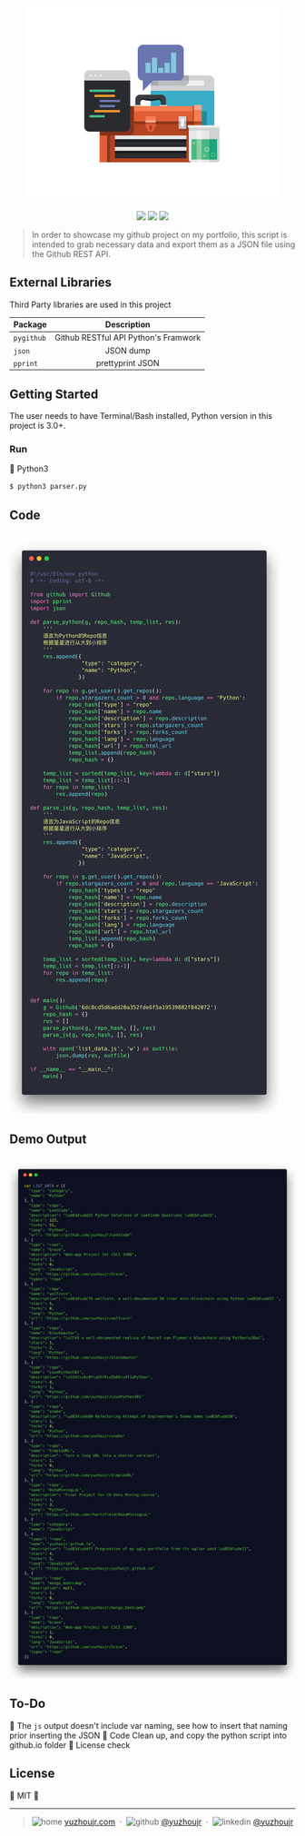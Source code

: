 <h3 style="text-align:center;font-weight: 300;" align="center">
  <img src="/img/banner.jpg" width="450px">
</h3>

<p align="center">
  <img src="https://img.shields.io/badge/license-MIT-yellow.svg?style=flat-square">
  <img src="https://img.shields.io/badge/downloads-0k-yellow.svg?style=flat-square">
  <img src="https://img.shields.io/badge/build-passing-yellow.svg?style=flat-square">
</p>


> In order to showcase my github project on my portfolio, this script is intended to grab necessary data and export them as a JSON file using the Github REST API.

## External Libraries

Third Party libraries are used in this project

| Package           |   Description |
| ------------- |:-------------:|
| `pygithub`     |  Github RESTful API Python's Framwork  |
| `json`     |  JSON dump  |
| `pprint`     |  prettyprint JSON  |

## Getting Started

The user needs to have Terminal/Bash installed, Python version in this project is 3.0+.

### Run

🐍 Python3

```bash
$ python3 parser.py
```

## Code

![Demo](img/demo.png)

## Demo Output
![Demo](img/output.png)

## To-Do

🍉 The `js` output doesn't include var naming, see how to insert that naming prior inserting the JSON
🍉 Code Clean up, and copy the python script into github.io folder
🍉 License check

## License

🌱 MIT 🌱

---

> ![home](http://yuzhoujr.com/emoji/home.svg) [yuzhoujr.com](http://www.yuzhoujr.com) &nbsp;&middot;&nbsp;
> ![github](http://yuzhoujr.com/emoji/github.svg)  [@yuzhoujr](https://github.com/yuzhoujr) &nbsp;&middot;&nbsp;
> ![linkedin](http://yuzhoujr.com/emoji/linkedin.svg)  [@yuzhoujr](https://linkedin.com/in/yuzhoujr)
